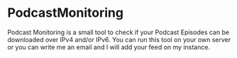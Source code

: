 # PodcastMonitoring

Podcast Monitoring is a small tool to check if your Podcast Episodes can be downloaded over IPv4 and/or IPv6.
You can run this tool on your own server or you can write me an email and I will add your feed on my instance.


